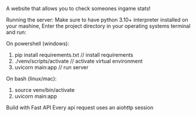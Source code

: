 A website that allows you to check someones ingame stats!

Running the server: 
Make sure to have python 3.10+ interpreter installed on your mashine,
Enter the project directory in your operating systems terminal and run:

On powershell (windows):

1. pip install requirements.txt  // install requirements
2. ./venv/scripts/activate  // activate virtual environment
3. uvicorn main:app  // run server

On bash (linux/mac):

1. source venv/bin/activate
2. uvicorn main:app

Build with Fast API
Every api request uses an aiohttp session
